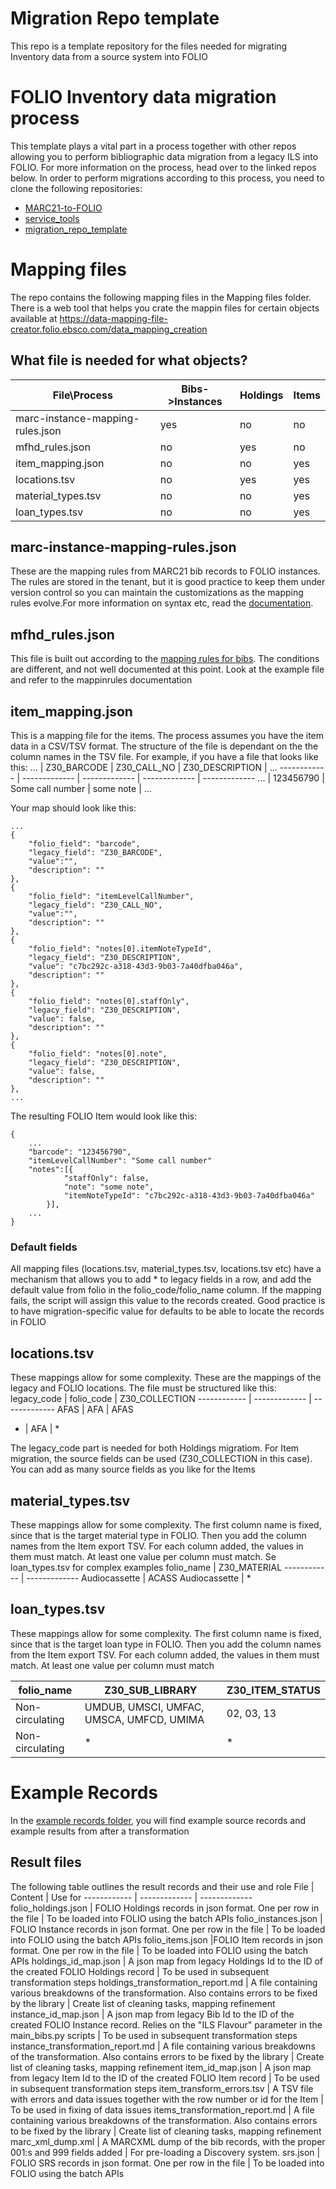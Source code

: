 # Migration Repo template
This repo is a template repository for the files needed for migrating Inventory data from a source system into FOLIO 

# FOLIO Inventory data migration process
This template plays a vital part in a process together with other repos allowing you to perform bibliographic data migration from a legacy ILS into FOLIO. For more information on the process, head over to the linked repos below.
In order to perform migrations according to this process, you need to clone the following repositories:   
* [MARC21-to-FOLIO](https://github.com/FOLIO-FSE/MARC21-To-FOLIO)
* [service_tools](https://github.com/FOLIO-FSE/service_tools)
* [migration_repo_template](https://github.com/FOLIO-FSE/migration_repo_template)


# Mapping files
The repo contains the following mapping files in the Mapping files folder.
There is a web tool that helps you crate the mappin files for certain objects available at https://data-mapping-file-creator.folio.ebsco.com/data_mapping_creation

## What file is needed for what objects?
File\Process | Bibs->Instances | Holdings | Items 
------------ | ------------- | ------------- | -------------
marc-instance-mapping-rules.json  | yes | no | no
mfhd_rules.json  | no | yes | no
item_mapping.json  | no | no | yes
locations.tsv  | no | yes | yes
material_types.tsv  | no | no | yes
loan_types.tsv  | no | no | yes

## marc-instance-mapping-rules.json
These are the mapping rules from MARC21 bib records to FOLIO instances. The rules are stored in the tenant, but it is good practice to keep them under version control so you can maintain the customizations as the mapping rules evolve.For more information on syntax etc, read the [documentation](https://github.com/folio-org/mod-source-record-manager/blob/master/RuleProcessorApi.md).

## mfhd_rules.json
This file is built out according to the [mapping rules for bibs](https://github.com/folio-org/mod-source-record-manager/blob/master/RuleProcessorApi.md). The conditions are different, and not well documented at this point. Look at the example file and refer to the mappinrules documentation 


## item_mapping.json
This is a mapping file for the items. The process assumes you have the item data in a CSV/TSV format. 
The structure of the file is dependant on the the column names in the TSV file. For example, if you have a file that looks like this:
... | Z30_BARCODE | Z30_CALL_NO | Z30_DESCRIPTION |  ... 
------------ | ------------- | ------------- | ------------- | -------------
 ... | 123456790 | Some call number | some note  | ...
 


Your map should look like this:
```
...
{
    "folio_field": "barcode",
    "legacy_field": "Z30_BARCODE",
    "value":"",
    "description": ""
},
{
    "folio_field": "itemLevelCallNumber",
    "legacy_field": "Z30_CALL_NO",
    "value":"",
    "description": ""
}, 
{
    "folio_field": "notes[0].itemNoteTypeId",
    "legacy_field": "Z30_DESCRIPTION",
    "value": "c7bc292c-a318-43d3-9b03-7a40dfba046a",
    "description": ""
},
{
    "folio_field": "notes[0].staffOnly",
    "legacy_field": "Z30_DESCRIPTION",
    "value": false,
    "description": ""
},
{
    "folio_field": "notes[0].note",
    "legacy_field": "Z30_DESCRIPTION",
    "value": false,
    "description": ""
},
...
```
The resulting FOLIO Item would look like this:
```
{
	...
	"barcode": "123456790",
	"itemLevelCallNumber": "Some call number"
	"notes":[{
			"staffOnly": false,
			"note": "some note",
			"itemNoteTypeId": "c7bc292c-a318-43d3-9b03-7a40dfba046a"			
		}],
	...
}
```
### Default fields
All mapping files (locations.tsv, material_types.tsv, locations.tsv etc) have a mechanism that allows you to add * to legacy fields in a row, and add the default value from folio in the folio_code/folio_name column. If the mapping fails, the script will assign this value to the records created. Good practice is to have migration-specific value for defaults to be able to locate the records in FOLIO


## locations.tsv
These mappings allow for some complexity. These are the mappings of the legacy and FOLIO locations. The file must be structured like this:
 legacy_code | folio_code | Z30_COLLECTION 
------------ | ------------- | -------------
 AFAS | AFA | AFAS
 * | AFA | *

 
The legacy_code part is needed for both Holdings migratiom. For Item migration, the source fields can be used (Z30_COLLECTION in this case). You can add as many source fields as you like for the Items

## material_types.tsv
These mappings allow for some complexity. The first column name is fixed, since that is the target material type in FOLIO. Then you add the column names from the Item export TSV. For each column added, the values in them must match. At least one value per column must match. Se loan_types.tsv for complex examples
 folio_name | Z30_MATERIAL 
------------ | ------------- 
 Audiocassette | ACASS
 Audiocassette | *

## loan_types.tsv
These mappings allow for some complexity. The first column name is fixed, since that is the target loan type in FOLIO. Then you add the column names from the Item export TSV. For each column added, the values in them must match. At least one value per column must match

 folio_name | Z30_SUB_LIBRARY | Z30_ITEM_STATUS 
------------ | ------------- | -------------
 Non-circulating | UMDUB, UMSCI, UMFAC, UMSCA, UMFCD, UMIMA | 02, 03, 13
 Non-circulating | * | *

# Example Records
In the [example records folder](https://github.com/FOLIO-FSE/migration_repo_template/tree/main/example_files), you will find example source records and example results from after a transformation
## Result files
The following table outlines the result records and their use and role
 File | Content | Use for 
------------ | ------------- | ------------- 
folio_holdings.json | FOLIO Holdings records in json format. One per row in the file | To be loaded into FOLIO using the batch APIs
folio_instances.json | FOLIO Instance records in json format. One per row in the file | To be loaded into FOLIO using the batch APIs
folio_items.json |FOLIO Item records in json format. One per row in the file | To be loaded into FOLIO using the batch APIs
holdings_id_map.json | A json map from legacy Holdings Id to the ID of the created FOLIO Holdings record | To be used in subsequent transformation steps 
holdings_transformation_report.md | A file containing various breakdowns of the transformation. Also contains errors to be fixed by the library | Create list of cleaning tasks, mapping refinement
instance_id_map.json | A json map from legacy Bib Id to the ID of the created FOLIO Instance record. Relies on the "ILS Flavour" parameter in the main_bibs.py scripts | To be used in subsequent transformation steps 
instance_transformation_report.md | A file containing various breakdowns of the transformation. Also contains errors to be fixed by the library | Create list of cleaning tasks, mapping refinement
item_id_map.json | A json map from legacy Item Id to the ID of the created FOLIO Item record | To be used in subsequent transformation steps 
item_transform_errors.tsv | A TSV file with errors and data issues together with the row number or id for the Item | To be used in fixing of data issues 
items_transformation_report.md | A file containing various breakdowns of the transformation. Also contains errors to be fixed by the library | Create list of cleaning tasks, mapping refinement
marc_xml_dump.xml | A MARCXML dump of the bib records, with the proper 001:s and 999 fields added | For pre-loading a Discovery system.
srs.json | FOLIO SRS records in json format. One per row in the file | To be loaded into FOLIO using the batch APIs

